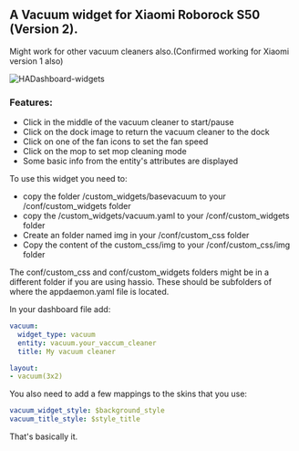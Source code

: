 ## A Vacuum widget for Xiaomi Roborock S50 (Version 2). 
Might work for other vacuum cleaners also.(Confirmed working for Xiaomi version 1 also)

![HADashboard-widgets](https://github.com/tjntomas/HADashboard-widgets/blob/master/img/vacuum_widget.png?raw=true)

### Features:
- Click in the middle of the vacuum cleaner to start/pause
- Click on the dock image to return the vacuum cleaner to the dock
- Click on one of the fan icons to set the fan speed
- Click on the mop to set mop cleaning mode
- Some basic info from the entity's attributes are displayed

To use this widget you need to:
- copy the folder /custom_widgets/basevacuum to your /conf/custom_widgets folder
- copy the /custom_widgets/vacuum.yaml to your /conf/custom_widgets folder
- Create an folder named img in your /conf/custom_css folder
- Copy the content of the custom_css/img to your /conf/custom_css/img folder

The conf/custom_css and conf/custom_widgets folders might be in a different folder if you are using hassio. These should be subfolders of where the appdaemon.yaml file is located.

In your dashboard file add:
````yaml
vacuum:
  widget_type: vacuum
  entity: vacuum.your_vaccum_cleaner
  title: My vacuum cleaner

layout:
- vacuum(3x2)
````

You also need to add a few mappings to the skins that you use:
````yaml
vacuum_widget_style: $background_style
vacuum_title_style: $style_title
````

That's basically it.
